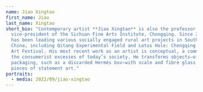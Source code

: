 ```yaml
---
name: Jiao Xingtao
first_name: Jiao
last_name: Xingtao
short_bio: "Contemporary artist **Jiao Xingtao** is also the professor and
  vice-president of the Sichuan Fine Arts Institute, Chongqing. Since 2018 he
  has been leading various socially engaged rural art projects in Southwest
  China, including Qitang Experimental Field and Lotus Hole: Chongqing Village
  Art Festival. His most recent work as an artist is conceptual, a comment on
  the consumerist excesses of today’s society. He transforms objects—often
  packaging, such as a discarded Hermès box—with scale and fibre glass to make
  pieces of statement art."
portraits:
  - media: 2022/09/jiao-xingtao
---
```

